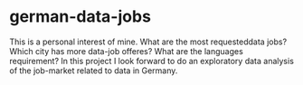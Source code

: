 # german-data-jobs
This is a personal interest of mine. What are the most requesteddata jobs? Which city has more data-job offeres? What are the languages requirement? In this project I look forward to do an exploratory data analysis of the job-market related to data in Germany. 
